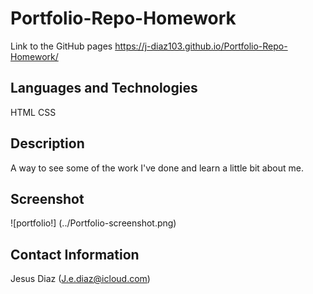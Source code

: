 # Portfolio-Repo-Homework

Link to the GitHub pages
https://j-diaz103.github.io/Portfolio-Repo-Homework/

## Languages and Technologies

HTML
CSS

## Description

A way to see some of the work I've done and learn a little bit about me.

## Screenshot

![portfolio!] (../Portfolio-screenshot.png)

## Contact Information

Jesus Diaz (J.e.diaz@icloud.com)

